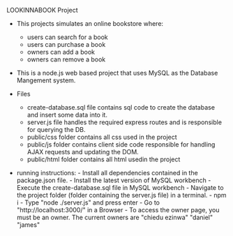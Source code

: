 LOOKINNABOOK Project

- This projects simulates an online bookstore where:
    - users can search for a book
    - users can purchase a book
    - owners can add a book
    - owners can remove a book

- This is a node.js web based project that uses MySQL as the Database Mangement system.

- Files
    - create-database.sql file contains sql code to create the database and insert some data into it.
    - server.js file handles the required express routes and is responsible for querying the DB.
    - public/css folder contains all css used in the project
    - public/js folder contains client side code responsible for handling AJAX requests and updating the DOM.
    - public/html folder contains all html usedin the project


- running instructions: - Install all dependencies contained in the package.json file.
                        - Install the latest version of MySQL workbench
                        - Execute the create-database.sql file in MySQL workbench
                        - Navigate to the project folder (folder containing the server.js file) in a terminal.
                        - npm i
                        - Type "node ./server.js" and press enter
                        - Go to "http://localhost:3000/" in a Browser
                        - To access the owner page, you must be an owner. The current owners are "chiedu ezinwa"
                                           "daniel"
                                           "james"

